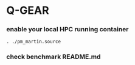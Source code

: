 # Q-GEAR

### enable your local HPC running container
`. ./pm_martin.source`

### check benchmark README.md

